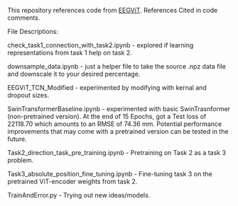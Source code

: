 This repository references code from [EEGViT](https://github.com/ruiqiRichard/EEGViT). References Cited in code comments.

File Descriptions:

check_task1_connection_with_task2.ipynb - explored if learning representations from task 1 help on task 2.

downsample_data.ipynb - just a helper file to take the source .npz data file and downscale it to your desired percentage.

EEGViT_TCN_Modified - experimented by modifying with kernal and dropout sizes.

SwinTransformerBaseline.ipynb - experimented with basic SwinTrasnformer (non-pretrained version). At the end of 15 Epochs, got a Test loss of 22118.70 which amounts to an RMSE of 74.36 mm. Potential performance improvements that may come with a pretrained version can be tested in the future.

Task2_direction_task_pre_training.ipynb - Pretraining on Task 2 as a task 3 problem.

Task3_absolute_position_fine_tuning.ipynb - Fine-tuning task 3 on the pretrained ViT-encoder weights from task 2.

TrainAndError.py - Trying out new ideas/models.